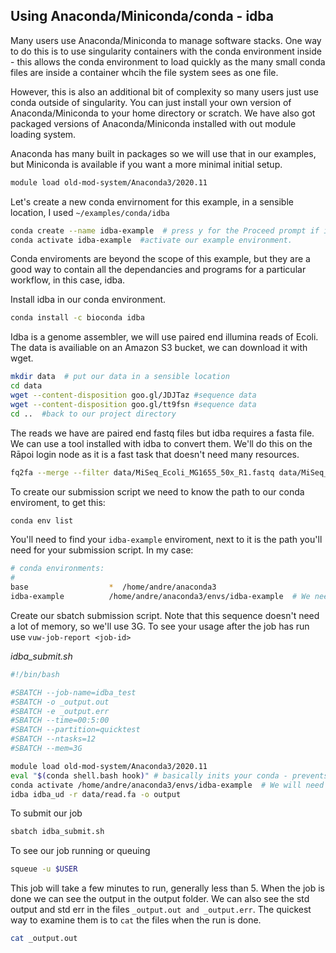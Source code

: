 ## Using Anaconda/Miniconda/conda - idba

Many users use Anaconda/Miniconda to manage software stacks.  One way to do this is to use singularity containers with the conda environment inside - this allows the conda environment to load quickly as the many small conda files are inside a container whcih the file system sees as one file.

However, this is also an additional bit of complexity so many users just use conda outside of singularity.  You can just install your own version of Anaconda/Miniconda to your home directory or scratch.  We have also got packaged versions of Anaconda/Miniconda installed with out module loading system.

Anaconda has many built in packages so we will use that in our examples, but Miniconda is available if you want a more minimal initial setup.

```bash
module load old-mod-system/Anaconda3/2020.11 
```

Let's create a new conda envirnoment for this example, in a sensible location, I used ```~/examples/conda/idba```

```bash
conda create --name idba-example  # press y for the Proceed prompt if it looks correct
conda activate idba-example  #activate our example environment.
```

Conda enviroments are beyond the scope of this example, but they are a good way to contain all the dependancies and programs for a particular workflow, in this case, idba.

Install idba in our conda environment.

```bash
conda install -c bioconda idba
```

Idba is a genome assembler, we will use paired end illumina reads of Ecoli.  The data is availiable on an Amazon S3 bucket, we can download it with wget.
```bash
mkdir data  # put our data in a sensible location
cd data
wget --content-disposition goo.gl/JDJTaz #sequence data
wget --content-disposition goo.gl/tt9fsn #sequence data
cd ..  #back to our project directory
```

The reads we have are paired end fastq files but idba requires a fasta file. We can use a tool installed with idba to convert them. We'll do this on the Rāpoi login node as it is a fast task that doesn't need many resources.

```bash
fq2fa --merge --filter data/MiSeq_Ecoli_MG1655_50x_R1.fastq data/MiSeq_Ecoli_MG1655_50x_R2.fastq data/read.fa
```

To create our submission script we need to know the path to our conda enviroment, to get this:
```bash
conda env list
```
You'll need to find your ```idba-example``` enviroment, next to it is the path you'll need for your submission script.  In my case:
```bash
# conda environments:
#
base                  *  /home/andre/anaconda3
idba-example          /home/andre/anaconda3/envs/idba-example  # We need this line, it'll be different for you!
```


Create our sbatch submission script. Note that this sequence doesn't need a lot of memory, so we'll use 3G. To see your usage after the job has run use ```vuw-job-report <job-id>```

*idba_submit.sh*
```bash
#!/bin/bash

#SBATCH --job-name=idba_test
#SBATCH -o _output.out
#SBATCH -e _output.err
#SBATCH --time=00:5:00
#SBATCH --partition=quicktest
#SBATCH --ntasks=12
#SBATCH --mem=3G

module load old-mod-system/Anaconda3/2020.11
eval "$(conda shell.bash hook)" # basically inits your conda - prevents errors like: CommandNotFoundError: Your shell has not been properly configured ...
conda activate /home/andre/anaconda3/envs/idba-example  # We will need to activate our conda enviroment on the remote node
idba idba_ud -r data/read.fa -o output
```

To submit our job
```bash
sbatch idba_submit.sh
```

To see our job running or queuing
```bash
squeue -u $USER
```
This job will take a few minutes to run, generally less than 5.
When the job is done we can see the output in the output folder.  We can also see the std output and std err in the files ```_output.out and _output.err```.  The quickest way to examine them is to ```cat``` the files when the run is done.
```bash
cat _output.out
```


